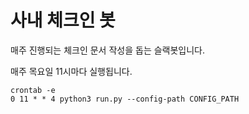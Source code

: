 # 사내 체크인 봇
매주 진행되는 체크인 문서 작성을 돕는 슬랙봇입니다.

매주 목요일 11시마다 실행됩니다.

```
crontab -e
0 11 * * 4 python3 run.py --config-path CONFIG_PATH
```
